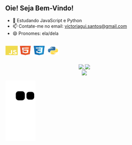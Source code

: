 ## Oie! Seja Bem-Vindo!
- 🌱 Estudando JavaScript e Python
- 📫 Contate-me no email: victoriagui.santos@gmail.com
- 😄 Pronomes: ela/dela


<div style="display: inline_block"><br>
  <img align="center" alt="victoria-Js" height="30" width="40" src="https://raw.githubusercontent.com/devicons/devicon/master/icons/javascript/javascript-plain.svg">
  <img align="center" alt="victoria-HTML" height="30" width="40" src="https://raw.githubusercontent.com/devicons/devicon/master/icons/html5/html5-original.svg">
  <img align="center" alt="victoria-CSS" height="30" width="40" src="https://raw.githubusercontent.com/devicons/devicon/master/icons/css3/css3-original.svg">
  <img align="center" alt="victoria-Python" height="30" width="40" src="https://raw.githubusercontent.com/devicons/devicon/master/icons/python/python-original.svg">
  
##

<div align="center">
  <a href="https://github.com/VICTORIAGUI">
  <img height="180em" src="https://github-readme-stats.vercel.app/api?username=VICTORIAGUI&show_icons=true&theme=dark&include_all_commits=true&count_private=false"/>
  <img height="180em" src="https://github-readme-stats.vercel.app/api/top-langs/?username=VICTORIAGUI&layout=compact&langs_count=7&theme=dark"/>
</div>
 
 <div align="center">
  <a href="https://www.linkedin.com/in/victoriagui/" target="_blank"><img src="https://img.shields.io/badge/-LinkedIn-%230077B5?style=for-the-badge&logo=linkedin&logoColor=white" target="_blank"></a> 
 </div>
 
  ![Snake animation](https://github.com/VICTORIAGUI/VICTORIAGUI/blob/output/github-contribution-grid-snake.svg)
